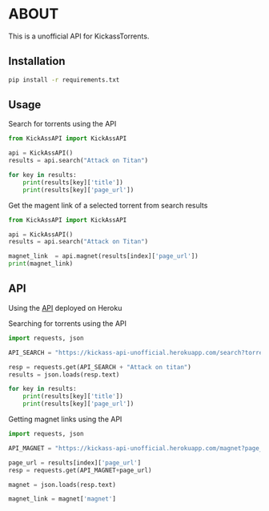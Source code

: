 # ABOUT

This is a unofficial API for KickassTorrents.

## Installation

```bash
pip install -r requirements.txt
```

## Usage

Search for torrents using the API
```python
from KickAssAPI import KickAssAPI

api = KickAssAPI()
results = api.search("Attack on Titan")

for key in results:
    print(results[key]['title'])
    print(results[key]['page_url'])
```

Get the magent link of a selected torrent from search results 
```python
from KickAssAPI import KickAssAPI

api = KickAssAPI()
results = api.search("Attack on Titan")

magnet_link  = api.magnet(results[index]['page_url'])
print(magnet_link)
```

## API

Using the [API](https://kickass-api-unofficial.herokuapp.com/) deployed on Heroku

Searching for torrents using the API
```python
import requests, json

API_SEARCH = "https://kickass-api-unofficial.herokuapp.com/search?torrent="

resp = requests.get(API_SEARCH + "Attack on titan")
results = json.loads(resp.text)

for key in results:
    print(results[key]['title'])
    print(results[key]['page_url'])
```

Getting magnet links using the API
```python
import requests, json

API_MAGNET = "https://kickass-api-unofficial.herokuapp.com/magnet?page_url="

page_url = results[index]['page_url']
resp = requests.get(API_MAGNET+page_url)

magnet = json.loads(resp.text)

magnet_link = magnet['magnet']
```
